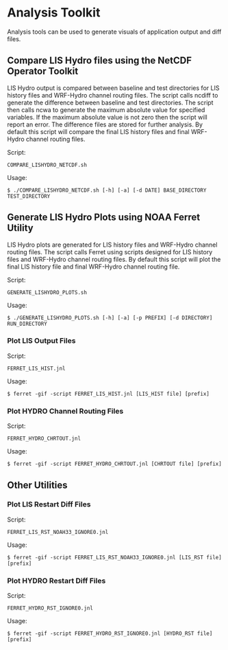 # Analysis Toolkit
Analysis tools can be used to generate visuals of application output and diff files.

## Compare LIS Hydro files using the NetCDF Operator Toolkit
LIS Hydro output is compared between baseline and test directories for LIS history files and WRF-Hydro channel routing files. The script calls ncdiff to generate the difference between baseline and test directories. The script then calls ncwa to generate the maximum absolute value for specified variables. If the maximum absolute value is not zero then the script will report an error. The difference files are stored for further analysis. By default this script will compare the final LIS history files and final WRF-Hydro channel routing files.

Script:
```
COMPARE_LISHYDRO_NETCDF.sh
```
Usage:
```
$ ./COMPARE_LISHYDRO_NETCDF.sh [-h] [-a] [-d DATE] BASE_DIRECTORY TEST_DIRECTORY
```

## Generate LIS Hydro Plots using NOAA Ferret Utility
LIS Hydro plots are generated for LIS history files and WRF-Hydro channel routing files. The script calls Ferret using scripts designed for LIS history files and WRF-Hydro channel routing files. By default this script will plot the final LIS history file and final WRF-Hydro channel routing file.

Script:
```
GENERATE_LISHYDRO_PLOTS.sh
```
Usage:
```
$ ./GENERATE_LISHYDRO_PLOTS.sh [-h] [-a] [-p PREFIX] [-d DIRECTORY] RUN_DIRECTORY
```

### Plot LIS Output Files
Script:
```
FERRET_LIS_HIST.jnl
```
Usage:
```
$ ferret -gif -script FERRET_LIS_HIST.jnl [LIS_HIST file] [prefix]
```

### Plot HYDRO Channel Routing Files
Script:
```
FERRET_HYDRO_CHRTOUT.jnl
```
Usage:
```
$ ferret -gif -script FERRET_HYDRO_CHRTOUT.jnl [CHRTOUT file] [prefix]
```

## Other Utilities

### Plot LIS Restart Diff Files
Script:
```
FERRET_LIS_RST_NOAH33_IGNORE0.jnl
```
Usage:
```
$ ferret -gif -script FERRET_LIS_RST_NOAH33_IGNORE0.jnl [LIS_RST file] [prefix]
```

### Plot HYDRO Restart Diff Files
Script:
```
FERRET_HYDRO_RST_IGNORE0.jnl
```
Usage:
```
$ ferret -gif -script FERRET_HYDRO_RST_IGNORE0.jnl [HYDRO_RST file] [prefix]
```

